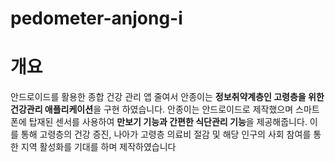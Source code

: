 ﻿# pedometer-anjong-i

# 개요
안드로이드를 활용한 종합 건강 관리 앱 줄여서 안종이는 **정보취약계층인 고령층을 위한 건강관리 애플리케이션**을 구현 하였습니다.
안종이는 안드로이드로 제작했으며 스마트폰에 탑재된 센서를 사용하여 **만보기 기능과 간편한 식단관리 기능**을 제공해줍니다.
이를 통해 고령층의 건강 증진, 나아가 고령층 의료비 절감 및 해당 인구의 사회 참여를 통한 지역 활성화를 기대를 하며 제작하였습니다
